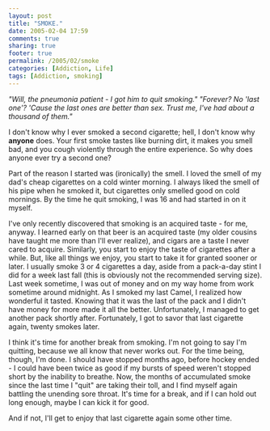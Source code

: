 ```yaml
---
layout: post
title: "SMOKE."
date: 2005-02-04 17:59
comments: true
sharing: true
footer: true
permalink: /2005/02/smoke
categories: [Addiction, Life]
tags: [Addiction, smoking]
---
```

<i>"Will, the pneumonia patient - I got him to quit smoking."
"Forever?  No 'last one'? 'Cause the last ones are better than sex.  Trust me, I've had about a thousand of them."</i>

I don't know why I ever smoked a second cigarette; hell, I don't know why <b>anyone</b> does.  Your first smoke tastes like burning dirt, it makes you smell bad, and you cough violently through the entire experience.  So why does anyone ever try a second one?

Part of the reason I started was (ironically) the smell.  I loved the smell of my dad's cheap cigarettes on a cold winter morning.  I always liked the smell of his pipe when he smoked it, but cigarettes only smelled good on cold mornings.  By the time he quit smoking, I was 16 and had started in on it myself.

I've only recently discovered that smoking is an acquired taste - for me, anyway.  I learned early on that beer is an acquired taste (my older cousins have taught me more than I'll ever realize), and cigars are a taste I never cared to acquire.  Similarly, you start to enjoy the taste of cigarettes after a while.  But, like all things we enjoy, you start to take it for granted sooner or later.  I usually smoke 3 or 4 cigarettes a day, aside from a pack-a-day stint I did for a week last fall (this is obviously not the recommended serving size).  Last week sometime, I was out of money and on my way home from work sometime around midnight.  As I smoked my last Camel, I realized how wonderful it tasted.  Knowing that it was the last of the pack and I didn't have money for more made it all the better.  Unfortunately, I managed to get another pack shortly after.  Fortunately, I got to savor that last cigarette again, twenty smokes later.

I think it's time for another break from smoking.  I'm not going to say I'm quitting, because we all know that never works out.  For the time being, though, I'm done.  I should have stopped months ago, before hockey ended - I could have been twice as good if my bursts of speed weren't stopped short by the inability to breathe.  Now, the months of accumulated smoke since the last time I "quit" are taking their toll, and I find myself again battling the unending sore throat.  It's time for a break, and if I can hold out long enough, maybe I can kick it for good.

And if not, I'll get to enjoy that last cigarette again some other time.
